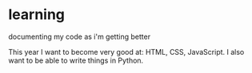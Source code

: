 # learning
documenting my code as i'm getting better

This year I want to become very good at: HTML, CSS, JavaScript.
I also want to be able to write things in Python.
